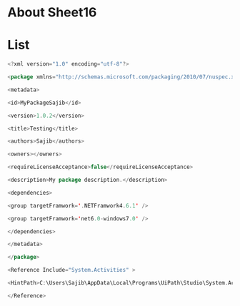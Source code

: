 # About Sheet16<a id="sec-3" name="sec-3"></a>


# List

```scala
<?xml version="1.0" encoding="utf-8"?>
```

```scala
<package xmlns="http://schemas.microsoft.com/packaging/2010/07/nuspec.xsd">
```

```scala
<metadata>
```

```scala
<id>MyPackageSajib</id>
```

```scala
<version>1.0.2</version>
```

```scala
<title>Testing</title>
```

```scala
<authors>Sajib</authors>
```

```scala
<owners></owners>
```

```scala
<requireLicenseAcceptance>false</requireLicenseAcceptance>
```

```scala
<description>My package description.</description>
```

```scala
<dependencies>
```

```scala
<group targetFramwork='.NETFramwork4.6.1' />
```

```scala
<group targetFramwork='net6.0-windows7.0' />
```

```scala
</dependencies>
```

```scala
</metadata>
```

```scala
</package>
```

```scala
<Reference Include="System.Activities" >
```

```scala
<HintPath>C:\Users\Sajib\AppData\Local\Programs\UiPath\Studio\System.Activities.dll</HintPath>
```

```scala
</Reference>
```
